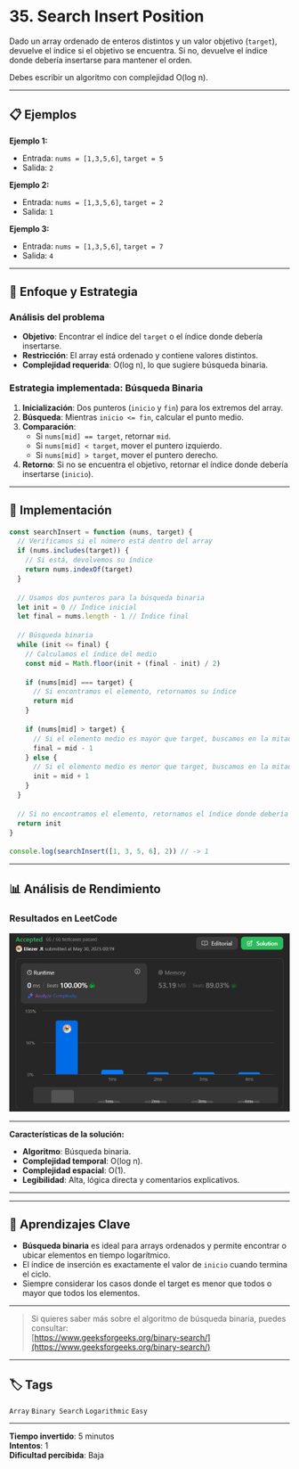 # 35. Search Insert Position

Dado un array ordenado de enteros distintos y un valor objetivo (`target`), devuelve el índice si el objetivo se encuentra. Si no, devuelve el índice donde debería insertarse para mantener el orden.

Debes escribir un algoritmo con complejidad O(log n).

---

## 📋 Ejemplos

**Ejemplo 1:**

- Entrada: `nums = [1,3,5,6]`, `target = 5`
- Salida: `2`

**Ejemplo 2:**

- Entrada: `nums = [1,3,5,6]`, `target = 2`
- Salida: `1`

**Ejemplo 3:**

- Entrada: `nums = [1,3,5,6]`, `target = 7`
- Salida: `4`

---

## 💭 Enfoque y Estrategia

### Análisis del problema

- **Objetivo**: Encontrar el índice del `target` o el índice donde debería insertarse.
- **Restricción**: El array está ordenado y contiene valores distintos.
- **Complejidad requerida**: O(log n), lo que sugiere búsqueda binaria.

### Estrategia implementada: Búsqueda Binaria

1. **Inicialización**: Dos punteros (`inicio` y `fin`) para los extremos del array.
2. **Búsqueda**: Mientras `inicio <= fin`, calcular el punto medio.
3. **Comparación**: 
   - Si `nums[mid] == target`, retornar `mid`.
   - Si `nums[mid] < target`, mover el puntero izquierdo.
   - Si `nums[mid] > target`, mover el puntero derecho.
4. **Retorno**: Si no se encuentra el objetivo, retornar el índice donde debería insertarse (`inicio`).

---

## 🔧 Implementación

```js
const searchInsert = function (nums, target) {
  // Verificamos si el número está dentro del array
  if (nums.includes(target)) {
    // Si está, devolvemos su índice
    return nums.indexOf(target)
  }

  // Usamos dos punteros para la búsqueda binaria
  let init = 0 // Índice inicial
  let final = nums.length - 1 // Índice final

  // Búsqueda binaria
  while (init <= final) {
    // Calculamos el índice del medio
    const mid = Math.floor(init + (final - init) / 2)

    if (nums[mid] === target) {
      // Si encontramos el elemento, retornamos su índice
      return mid
    }

    if (nums[mid] > target) {
      // Si el elemento medio es mayor que target, buscamos en la mitad izquierda
      final = mid - 1
    } else {
      // Si el elemento medio es menor que target, buscamos en la mitad derecha
      init = mid + 1
    }
  }

  // Si no encontramos el elemento, retornamos el índice donde debería insertarse
  return init
}

console.log(searchInsert([1, 3, 5, 6], 2)) // -> 1
```

---

## 📊 Análisis de Rendimiento

### Resultados en LeetCode

![Tiempo de ejecución y memoria](./public/binarySearchPerformance.png)

---

**Características de la solución:**

- **Algoritmo**: Búsqueda binaria.
- **Complejidad temporal**: O(log n).
- **Complejidad espacial**: O(1).
- **Legibilidad**: Alta, lógica directa y comentarios explicativos.

---

---

## 🎯 Aprendizajes Clave

- **Búsqueda binaria** es ideal para arrays ordenados y permite encontrar o ubicar elementos en tiempo logarítmico.
- El índice de inserción es exactamente el valor de `inicio` cuando termina el ciclo.
- Siempre considerar los casos donde el target es menor que todos o mayor que todos los elementos.

---

> Si quieres saber más sobre el algoritmo de búsqueda binaria, puedes consultar:  
> [https://www.geeksforgeeks.org/binary-search/](https://www.geeksforgeeks.org/binary-search/)

---

## 🏷️ Tags

`Array` `Binary Search` `Logarithmic` `Easy`

---

**Tiempo invertido**: 5 minutos  
**Intentos**: 1  
**Dificultad percibida**: Baja